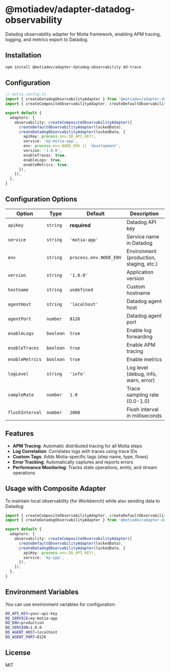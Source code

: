 # @motiadev/adapter-datadog-observability

Datadog observability adapter for Motia framework, enabling APM tracing, logging, and metrics export to Datadog.

## Installation

```bash
npm install @motiadev/adapter-datadog-observability dd-trace
```

## Configuration

```typescript
// motia.config.ts
import { createDatadogObservabilityAdapter } from '@motiadev/adapter-datadog-observability'
import { createCompositeObservabilityAdapter, createDefaultObservabilityAdapter } from '@motiadev/core'

export default {
  adapters: {
    observability: createCompositeObservabilityAdapter([
      createDefaultObservabilityAdapter(lockedData),
      createDatadogObservabilityAdapter(lockedData, {
        apiKey: process.env.DD_API_KEY!,
        service: 'my-motia-app',
        env: process.env.NODE_ENV || 'development',
        version: '1.0.0',
        enableTraces: true,
        enableLogs: true,
        enableMetrics: true,
      }),
    ]),
  },
}
```

## Configuration Options

| Option | Type | Default | Description |
|--------|------|---------|-------------|
| `apiKey` | `string` | **required** | Datadog API key |
| `service` | `string` | `'motia-app'` | Service name in Datadog |
| `env` | `string` | `process.env.NODE_ENV` | Environment (production, staging, etc.) |
| `version` | `string` | `'1.0.0'` | Application version |
| `hostname` | `string` | `undefined` | Custom hostname |
| `agentHost` | `string` | `'localhost'` | Datadog agent host |
| `agentPort` | `number` | `8126` | Datadog agent port |
| `enableLogs` | `boolean` | `true` | Enable log forwarding |
| `enableTraces` | `boolean` | `true` | Enable APM tracing |
| `enableMetrics` | `boolean` | `true` | Enable metrics |
| `logLevel` | `string` | `'info'` | Log level (debug, info, warn, error) |
| `sampleRate` | `number` | `1.0` | Trace sampling rate (0.0-1.0) |
| `flushInterval` | `number` | `2000` | Flush interval in milliseconds |

## Features

- **APM Tracing**: Automatic distributed tracing for all Motia steps
- **Log Correlation**: Correlates logs with traces using trace IDs
- **Custom Tags**: Adds Motia-specific tags (step name, type, flows)
- **Error Tracking**: Automatically captures and reports errors
- **Performance Monitoring**: Tracks state operations, emits, and stream operations

## Usage with Composite Adapter

To maintain local observability (for Workbench) while also sending data to Datadog:

```typescript
import { createCompositeObservabilityAdapter, createDefaultObservabilityAdapter } from '@motiadev/core'
import { createDatadogObservabilityAdapter } from '@motiadev/adapter-datadog-observability'

export default {
  adapters: {
    observability: createCompositeObservabilityAdapter([
      createDefaultObservabilityAdapter(lockedData),
      createDatadogObservabilityAdapter(lockedData, {
        apiKey: process.env.DD_API_KEY!,
        service: 'my-app',
      }),
    ]),
  },
}
```

## Environment Variables

You can use environment variables for configuration:

```bash
DD_API_KEY=your-api-key
DD_SERVICE=my-motia-app
DD_ENV=production
DD_VERSION=1.0.0
DD_AGENT_HOST=localhost
DD_AGENT_PORT=8126
```

## License

MIT

